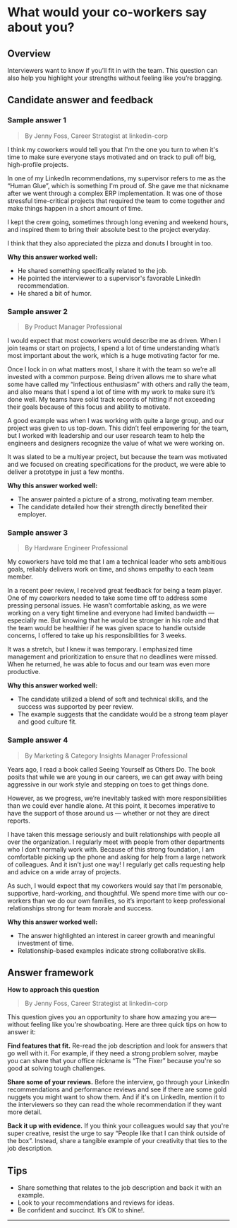 # What would your co-workers say about you?

## Overview
Interviewers want to know if you’ll fit in with the team. This question can also help you highlight your strengths without feeling like you’re bragging.

## Candidate answer and feedback

### Sample answer 1
> By Jenny Foss, Career Strategist at linkedin-corp

I think my coworkers would tell you that I'm the one you turn to when it's time to make sure everyone stays motivated and on track to pull off big, high-profile projects.

In one of my LinkedIn recommendations, my supervisor refers to me as the “Human Glue”, which is something I'm proud of. She gave me that nickname after we went through a complex ERP implementation. It was one of those stressful time-critical projects that required the team to come together and make things happen in a short amount of time.

I kept the crew going, sometimes through long evening and weekend hours, and inspired them to bring their absolute best to the project everyday.

I think that they also appreciated the pizza and donuts I brought in too.

**Why this answer worked well:**

* He shared something specifically related to the job.
* He pointed the interviewer to a supervisor's favorable LinkedIn recommendation.
* He shared a bit of humor.

### Sample answer 2
> By Product Manager Professional

I would expect that most coworkers would describe me as driven. When I join teams or start on projects, I spend a lot of time understanding what’s most important about the work, which is a huge motivating factor for me.

Once I lock in on what matters most, I share it with the team so we’re all invested with a common purpose. Being driven allows me to share what some have called my “infectious enthusiasm” with others and rally the team, and also means that I spend a lot of time with my work to make sure it’s done well. My teams have solid track records of hitting if not exceeding their goals because of this focus and ability to motivate.

A good example was when I was working with quite a large group, and our project was given to us top-down. This didn’t feel empowering for the team, but I worked with leadership and our user research team to help the engineers and designers recognize the value of what we were working on.

It was slated to be a multiyear project, but because the team was motivated and we focused on creating specifications for the product, we were able to deliver a prototype in just a few months.

**Why this answer worked well:**

* The answer painted a picture of a strong, motivating team member.
* The candidate detailed how their strength directly benefited their employer.

### Sample answer 3
> By Hardware Engineer Professional

My coworkers have told me that I am a technical leader who sets ambitious goals, reliably delivers work on time, and shows empathy to each team member.

In a recent peer review, I received great feedback for being a team player. One of my coworkers needed to take some time off to address some pressing personal issues. He wasn’t comfortable asking, as we were working on a very tight timeline and everyone had limited bandwidth — especially me. But knowing that he would be stronger in his role and that the team would be healthier if he was given space to handle outside concerns, I offered to take up his responsibilities for 3 weeks.

It was a stretch, but I knew it was temporary. I emphasized time management and prioritization to ensure that no deadlines were missed. When he returned, he was able to focus and our team was even more productive.

**Why this answer worked well:**

* The candidate utilized a blend of soft and technical skills, and the success was supported by peer review.
* The example suggests that the candidate would be a strong team player and good culture fit.

### Sample answer 4
> By Marketing & Category Insights Manager Professional

Years ago, I read a book called Seeing Yourself as Others Do. The book posits that while we are young in our careers, we can get away with being aggressive in our work style and stepping on toes to get things done.

However, as we progress, we’re inevitably tasked with more responsibilities than we could ever handle alone. At this point, it becomes imperative to have the support of those around us — whether or not they are direct reports.

I have taken this message seriously and built relationships with people all over the organization. I regularly meet with people from other departments who I don’t normally work with. Because of this strong foundation, I am comfortable picking up the phone and asking for help from a large network of colleagues. And it isn’t just one way! I regularly get calls requesting help and advice on a wide array of projects.

As such, I would expect that my coworkers would say that I’m personable, supportive, hard-working, and thoughtful. We spend more time with our co-workers than we do our own families, so it’s important to keep professional relationships strong for team morale and success.

**Why this answer worked well:**

* The answer highlighted an interest in career growth and meaningful investment of time.
* Relationship-based examples indicate strong collaborative skills.

## Answer framework

**How to approach this question**

> By Jenny Foss, Career Strategist at linkedin-corp

This question gives you an opportunity to share how amazing you are—without feeling like you're showboating. Here are three quick tips on how to answer it:

**Find features that fit.** Re-read the job description and look for answers that go well with it. For example, if they need a strong problem solver, maybe you can share that your office nickname is “The Fixer” because you're so good at solving tough challenges.

**Share some of your reviews.** Before the interview, go through your LinkedIn recommendations and performance reviews and see if there are some gold nuggets you might want to show them. And if it's on LinkedIn, mention it to the interviewers so they can read the whole recommendation if they want more detail.

**Back it up with evidence.** If you think your colleagues would say that you're super creative, resist the urge to say “People like that I can think outside of the box”. Instead, share a tangible example of your creativity that ties to the job description.

## Tips

* Share something that relates to the job description and back it with an example.
* Look to your recommendations and reviews for ideas.
* Be confident and succinct. It’s OK to shine!.

---

